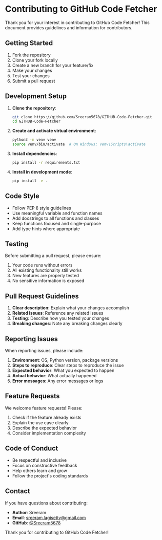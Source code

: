 # Contributing to GitHub Code Fetcher

Thank you for your interest in contributing to GitHub Code Fetcher! This document provides guidelines and information for contributors.

## Getting Started

1. Fork the repository
2. Clone your fork locally
3. Create a new branch for your feature/fix
4. Make your changes
5. Test your changes
6. Submit a pull request

## Development Setup

1. **Clone the repository**:
   ```bash
   git clone https://github.com/Sreeram5678/GITHUB-Code-Fetcher.git
   cd GITHUB-Code-Fetcher
   ```

2. **Create and activate virtual environment**:
   ```bash
   python3 -m venv venv
   source venv/bin/activate  # On Windows: venv\Scripts\activate
   ```

3. **Install dependencies**:
   ```bash
   pip install -r requirements.txt
   ```

4. **Install in development mode**:
   ```bash
   pip install -e .
   ```

## Code Style

- Follow PEP 8 style guidelines
- Use meaningful variable and function names
- Add docstrings to all functions and classes
- Keep functions focused and single-purpose
- Add type hints where appropriate

## Testing

Before submitting a pull request, please ensure:

1. Your code runs without errors
2. All existing functionality still works
3. New features are properly tested
4. No sensitive information is exposed

## Pull Request Guidelines

1. **Clear description**: Explain what your changes accomplish
2. **Related issues**: Reference any related issues
3. **Testing**: Describe how you tested your changes
4. **Breaking changes**: Note any breaking changes clearly

## Reporting Issues

When reporting issues, please include:

1. **Environment**: OS, Python version, package versions
2. **Steps to reproduce**: Clear steps to reproduce the issue
3. **Expected behavior**: What you expected to happen
4. **Actual behavior**: What actually happened
5. **Error messages**: Any error messages or logs

## Feature Requests

We welcome feature requests! Please:

1. Check if the feature already exists
2. Explain the use case clearly
3. Describe the expected behavior
4. Consider implementation complexity

## Code of Conduct

- Be respectful and inclusive
- Focus on constructive feedback
- Help others learn and grow
- Follow the project's coding standards

## Contact

If you have questions about contributing:

- **Author**: Sreeram
- **Email**: sreeram.lagisetty@gmail.com
- **GitHub**: [@Sreeram5678](https://github.com/Sreeram5678)

Thank you for contributing to GitHub Code Fetcher!

